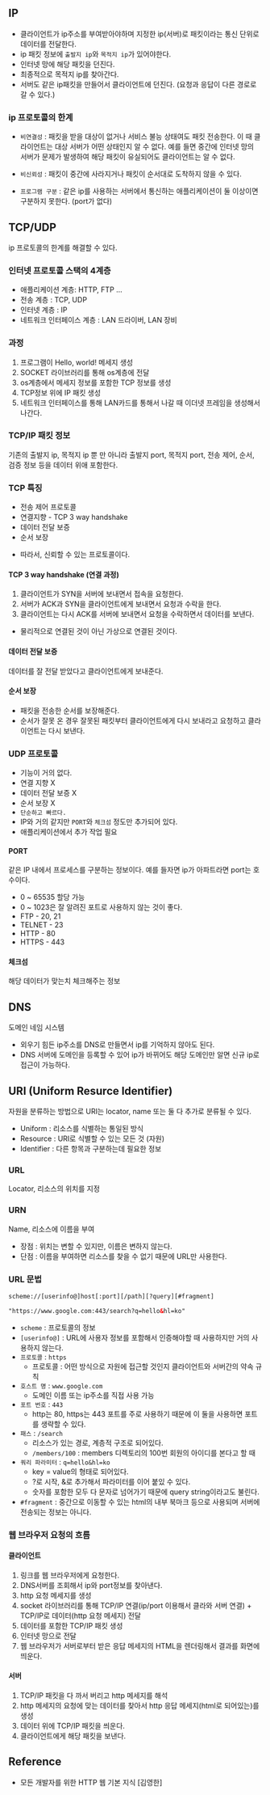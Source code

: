 ## IP 
- 클라이언트가 ip주소를 부여받아야하며 지정한 ip(서버)로 패킷이라는 통신 단위로 데이터를 전달한다.
- ip 패킷 정보에 `출발지 ip`와 `목적지 ip`가 있어야한다.
- 인터넷 망에 해당 패킷을 던진다.
- 최종적으로 목적지 ip를 찾아간다.
- 서버도 같은 ip패킷을 만들어서 클라이언트에 던진다. (요청과 응답이 다른 경로로 갈 수 있다.)

### ip 프로토콜의 한계
- `비연결성` : 패킷을 받을 대상이 없거나 서비스 불능 상태여도 패킷 전송한다. 이 때 클라이언트는 대상 서버가 어떤 상태인지 알 수 없다. 예를 들면 중간에 인터넷 망의 서버가 문제가 발생하여 해당 패킷이 유실되어도 클라이언트는 알 수 없다.

- `비신뢰성` : 패킷이 중간에 사라지거나 패킷이 순서대로 도착하지 않을 수 있다.

- `프로그램 구분` : 같은 ip를 사용하는 서버에서 통신하는 애플리케이션이 둘 이상이면 구분하지 못한다. (port가 없다)

## TCP/UDP
ip 프로토콜의 한계를 해결할 수 있다.

### 인터넷 프로토콜 스택의 4계층
+ 애플리케이션 계층: HTTP, FTP ... 
+ 전송 계층 : TCP, UDP
+ 인터넷 계층 : IP
+ 네트워크 인터페이스 계층 : LAN 드라이버, LAN 장비

### 과정
1. 프로그램이 Hello, world! 메세지 생성
2. SOCKET 라이브러리를 통해 os계층에 전달
3. os계층에서 메세지 정보를 포함한 TCP 정보를 생성
4. TCP정보 위에 IP 패킷 생성
5. 네트워크 인터페이스를 통해 LAN카드를 통해서 나갈 때 이더넷 프레임을 생성해서 나간다.

### TCP/IP 패킷 정보
기존의 출발지 ip, 목적지 ip 뿐 만 아니라 출발지 port, 목적지 port, 전송 제어, 순서, 검증 정보 등을 데이터 위애 포함한다.

### TCP 특징
+ 전송 제어 프로토콜
+ 연결지향 - TCP 3 way handshake
+ 데이터 전달 보증
+ 순서 보장
- 따라서, 신뢰할 수 있는 프로토콜이다.

#### TCP 3 way handshake (연결 과정)
1. 클라이언트가 SYN을 서버에 보내면서 접속을 요청한다.
2. 서버가 ACK과 SYN을 클라이언트에게 보내면서 요청과 수락을 한다.
3. 클라이언트는 다시 ACK를 서버에 보내면서 요청을 수락하면서 데이터를 보낸다.

+ 물리적으로 연결된 것이 아닌 가상으로 연결된 것이다.

#### 데이터 전달 보증
데이터를 잘 전달 받았다고 클라이언트에게 보내준다.

#### 순서 보장
- 패킷을 전송한 순서를 보장해준다.
- 순서가 잘못 온 경우 잘못된 패킷부터 클라이언트에게 다시 보내라고 요청하고 클라이언트는 다시 보낸다.

### UDP 프로토콜
+ 기능이 거의 없다.
+ 연결 지향 X
+ 데이터 전달 보증 X
+ 순서 보장 X
+ `단순하고 빠르다.`
+ IP와 거의 같지만 `PORT`와 `체크섬` 정도만 추가되어 있다.
+ 애플리케이션에서 추가 작업 필요

#### PORT
같은 IP 내에서 프로세스를 구분하는 정보이다. 예를 들자면 ip가 아파트라면 port는 호 수이다.
+ 0 ~ 65535 할당 가능
+ 0 ~ 1023은 잘 알려진 포트로 사용하지 않는 것이 좋다.
+ FTP - 20, 21
+ TELNET - 23
+ HTTP - 80
+ HTTPS - 443

#### 체크섬
해당 데이터가 맞는치 체크해주는 정보

## DNS
도메인 네임 시스템
- 외우기 힘든 ip주소를 DNS로 만들면서 ip를 기억하지 않아도 된다.
- DNS 서버에 도메인을 등록할 수 있어 ip가 바뀌어도 해당 도메인만 알면 신규 ip로 접근이 가능하다.

## URI (Uniform Resurce Identifier)
자원을 분류하는 방법으로 URI는 locator, name 또는 둘 다 추가로 분류될 수 있다.

- Uniform : 리소스를 식별하는 통일된 방식
- Resource : URI로 식별할 수 있는 모든 것 (자원)
- Identifier : 다른 항목과 구분하는데 필요한 정보

### URL
Locator, 리소스의 위치를 지정

### URN
Name, 리소스에 이름을 부여
+ 장점 : 위치는 변할 수 있지만, 이름은 변하지 않는다.
+ 단점 : 이름을 부여하면 리소스를 찾을 수 없기 때문에 URL만 사용한다.

### URL 문법
```html
scheme://[userinfo@]host[:port][/path][?query][#fragment]
```
```html
"https://www.google.com:443/search?q=hello&hl=ko"
```

+ `scheme` : 프로토콜의 정보
+ `[userinfo@]` : URL에 사용자 정보를 포함해서 인증해야할 때 사용하지만 거의 사용하지 않는다.
+ `프로토콜` : `https`
    + 프로토콜 : 어떤 방식으로 자원에 접근할 것인지 클라이언트와 서버간의 약속 규칙
+ `호스트 명` : `www.google.com`
    + 도메인 이름 또는 ip주소를 직접 사용 가능
+ `포트 번호` : `443`
    + http는 80, https는 443 포트를 주로 사용하기 때문에 이 둘을 사용하면 포트를 생략할 수 있다.
+ `패스` : `/search` 
    + 리소스가 있는 경로, 계층적 구조로 되어있다.
    + `/members/100` : members 디렉토리의 100번 회원의 아이디를 본다고 할 때
+ `쿼리 파라미터` : `q=hello&hl=ko`
    + key = value의 형태로 되어있다.
    + ?로 시작, &로 추가해서 파라미터를 이어 붙있 수 있다.
    + 숫자를 포함한 모두 다 문자로 넘어가기 때문에 query string이라고도 불린다.
+ `#fragment` : 중간으로 이동할 수 있는 html의 내부 북마크 등으로 사용되며 서버에 전송되는 정보는 아니다.
    
### 웹 브라우저 요청의 흐름

#### 클라이언트
1. 링크를 웹 브라우저에게 요청한다.
2. DNS서버를 조회해서 ip와 port정보를 찾아낸다.
3. http 요청 메세지를 생성
4. socket 라이브러리를 통해 TCP/IP 연결(ip/port 이용해서 클라와 서버 연결) + TCP/IP로 데이터(http 요청 메세지) 전달
5. 데이터를 포함한 TCP/IP 패킷 생성
6. 인터넷 망으로 전달
7. 웹 브라우저가 서버로부터 받은 응답 메세지의 HTML을 렌더링해서 결과를 화면에 띄운다.

#### 서버
1. TCP/IP 패킷을 다 까서 버리고 http 메세지를 해석
2. http 메세지의 요청에 맞는 데이터를 찾아서 http 응답 메세지(html로 되어있는)를 생성
3. 데이터 위에 TCP/IP 패킷을 씌운다.
4. 클라이언트에게 해당 패킷을 보낸다.

## Reference
- 모든 개발자를 위한 HTTP 웹 기본 지식 [김영한]
